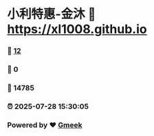 # 小利特惠-金沐 :link: https://xl1008.github.io 
### :page_facing_up: [12](https://xl1008.github.io/tag.html) 
### :speech_balloon: 0 
### :hibiscus: 14785 
### :alarm_clock: 2025-07-28 15:30:05 
### Powered by :heart: [Gmeek](https://github.com/Meekdai/Gmeek)
